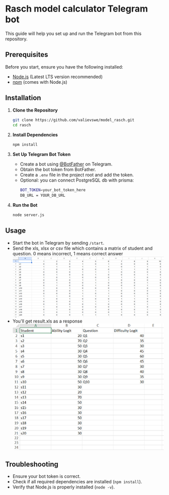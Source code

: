 # Rasch model calculator Telegram bot

This guide will help you set up and run the Telegram bot from this repository.

## Prerequisites

Before you start, ensure you have the following installed:

- [Node.js](https://nodejs.org/) (Latest LTS version recommended)
- [npm](https://www.npmjs.com/) (comes with Node.js)

## Installation

1. **Clone the Repository**

   ```sh
   git clone https://github.com/valievswe/model_rasch.git
   cd rasch
   ```

2. **Install Dependencies**

   ```sh
   npm install
   ```

3. **Set Up Telegram Bot Token**

   - Create a bot using [@BotFather](https://t.me/botfather) on Telegram.
   - Obtain the bot token from BotFather.
   - Create a `.env` file in the project root and add the token.
   - Optional: you can connect PostgreSQL db with prisma:
     ```sh
     BOT_TOKEN=your_bot_token_here
     DB_URL = YOUR_DB_URL
     ```

4. **Run the Bot**
   ```sh
   node server.js
   ```

## Usage

- Start the bot in Telegram by sending `/start`.
- Send the xls, xlsx or csv file which contains a matrix of student and question. 0 means incorrect, 1 means correct answer
  ![dummy-data](./images/dummy_data.png)
- You'll get result.xls as a response
  ![result](./images/result.png)

## Troubleshooting

- Ensure your bot token is correct.
- Check if all required dependencies are installed (`npm install`).
- Verify that Node.js is properly installed (`node -v`).
